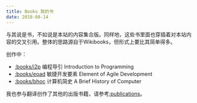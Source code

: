 ```yaml
---
title: Books 我的书
date: 2018-08-14
---
```


与其说是书，不如说是本站的内容集合版。同样地，这些书里面也穿插着对本站内容的交叉引用。整体的思路源自于Wikibooks，但形式上要比其简单得多。

创作中：
 - [:books/i2p]() 编程导引 Introduction to Programming
 - [:books/eoad]() 敏捷开发要素 Element of Agile Development
 - [:books/bhoc]() 计算机简史 A Brief History of Computer
 
我也参与翻译创作了其他的出版书籍，请参考[:publications]()。
